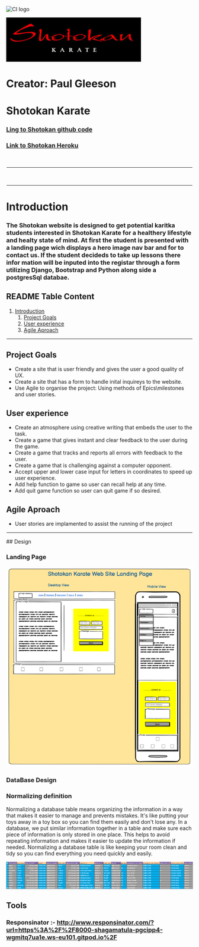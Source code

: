 ![CI logo](https://codeinstitute.s3.amazonaws.com/fullstack/ci_logo_small.png)

![Shotokan Logo](static/images/main_logo.png)


# Creator: Paul Gleeson

# Shotokan Karate

### [Ling to Shotokan github code](https://github.com/Shaga-Matula/Iceberg)
### [Link to Shotokan Heroku](https://shotokanapp-74a9ccbfcd2b.herokuapp.com)
&nbsp;
<hr style="border:1px solid white">

<!-- ![Start screen](assets/images/game_page.png) -->

&nbsp;
<hr style="border:1px solid white">

# Introduction

### The Shotokan website is designed to get potential karitka students interested in Shotokan Karate for a healthery lifestyle and healty state of mind. At first the student is presented with a landing page wich displays a hero image nav bar and for to contact us. If the student decideds to take up lessons there infor mation will be inputed into the registar through a form utilizing Django, Bootstrap and Python along side a postgresSql databae. 


## README Table Content

1.  [Introduction](#Introduction)
    1.  [Project Goals](#Project-Goals)
    2.  [User experience](#User-experience)
    3.  [Agile Aproach](#Agile-Aproach)
  
   

<hr style="border:1px solid white">

## Project Goals

* Create a site that is user friendly and gives the user a good quality of UX.
* Create a site that has a form to handle inital inquireys to the website.
* Use Agile to organise the project: Using methods of Epics\milestones and user stories. 




## User experience


* Create an atmosphere using creative writing that embeds the user to the task.
* Create a game that gives instant and clear feedback to the user during the game.
* Create a game that tracks and reports all errors with feedback to the user.
* Create a game that is challenging against a computer opponent.
* Accept upper and lower case input for letters in coordinates to speed up user experience. 
* Add help function to game so user can recall help at any time.
* Add quit game function so user can quit game if so desired.


## Agile Aproach

* User stories are implamented to assist the running of the project
<hr style="border:1px solid white">
## Design 

### Landing Page

![Landing Page](static/images/readme_images/landing%20_page%20_view.png)

### DataBase Design

### Normalizing definition
Normalizing a database table means organizing the information in a way that makes it easier to manage and prevents mistakes. It's like putting your toys away in a toy box so you can find them easily and don't lose any. In a database, we put similar information together in a table and make sure each piece of information is only stored in one place. This helps to avoid repeating information and makes it easier to update the information if needed. Normalizing a database table is like keeping your room clean and tidy so you can find everything you need quickly and easily.

![First Excel Table draf before Normalizing ](static/images/readme_images/mock_database.png)


## Tools
### Responsinator :-   http://www.responsinator.com/?url=https%3A%2F%2F8000-shagamatula-pgcipp4-wgmitq7ua1e.ws-eu101.gitpod.io%2F

